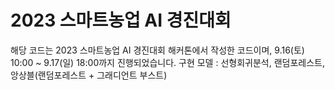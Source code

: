 # 2023 스마트농업 AI 경진대회

해당 코드는 2023 스마트농업 AI 경진대회 해커톤에서 작성한 코드이며, 9.16(토) 10:00 ~ 9.17(일) 18:00까지 진행되었습니다.
구현 모델 : 선형회귀분석, 랜덤포레스트, 앙상블(랜덤포레스트 + 그래디언트 부스트)
